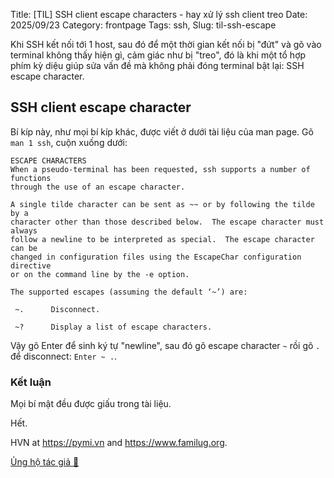Title: [TIL] SSH client escape characters - hay xử lý ssh client treo
Date: 2025/09/23
Category: frontpage
Tags: ssh,
Slug: til-ssh-escape

Khi SSH kết nối tới 1 host, sau đó để một thời gian kết nối bị "đứt" và gõ vào terminal không thấy hiện gì, cảm giác như bị "treo", đó là khi một tổ hợp phím kỳ diệu giúp sửa vấn đề mà không phải đóng terminal bật lại: SSH escape character.

## SSH client escape character
Bí kíp này, như mọi bí kíp khác, được viết ở dưới tài liệu của man page. Gõ `man 1 ssh`, cuộn xuống dưới:

```
ESCAPE CHARACTERS
When a pseudo-terminal has been requested, ssh supports a number of functions
through the use of an escape character.

A single tilde character can be sent as ~~ or by following the tilde by a
character other than those described below.  The escape character must always
follow a newline to be interpreted as special.  The escape character can be
changed in configuration files using the EscapeChar configuration directive
or on the command line by the -e option.

The supported escapes (assuming the default ‘~’) are:

 ~.      Disconnect.

 ~?      Display a list of escape characters.
```

Vậy gõ Enter để sinh ký tự "newline", sau đó gõ escape character `~` rồi gõ `.` để disconnect: `Enter ~ .`.

### Kết luận
Mọi bí mật đều được giấu trong tài liệu.

Hết.

HVN at <https://pymi.vn> and <https://www.familug.org>.

[Ủng hộ tác giả 🍺](https://www.familug.org/p/ung-ho.html)
